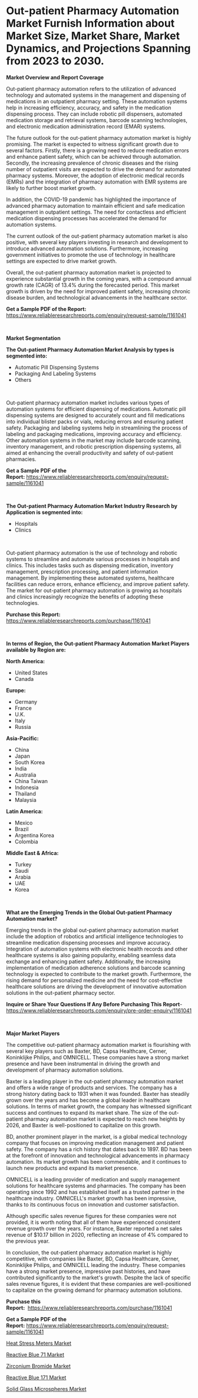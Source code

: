 <p><h1>Out-patient Pharmacy Automation Market Furnish Information about Market Size, Market Share, Market Dynamics, and Projections Spanning from 2023 to 2030.</h1></p><p><strong>Market Overview and Report Coverage</strong></p>
<p><p>Out-patient pharmacy automation refers to the utilization of advanced technology and automated systems in the management and dispensing of medications in an outpatient pharmacy setting. These automation systems help in increasing efficiency, accuracy, and safety in the medication dispensing process. They can include robotic pill dispensers, automated medication storage and retrieval systems, barcode scanning technologies, and electronic medication administration record (EMAR) systems.</p><p>The future outlook for the out-patient pharmacy automation market is highly promising. The market is expected to witness significant growth due to several factors. Firstly, there is a growing need to reduce medication errors and enhance patient safety, which can be achieved through automation. Secondly, the increasing prevalence of chronic diseases and the rising number of outpatient visits are expected to drive the demand for automated pharmacy systems. Moreover, the adoption of electronic medical records (EMRs) and the integration of pharmacy automation with EMR systems are likely to further boost market growth.</p><p>In addition, the COVID-19 pandemic has highlighted the importance of advanced pharmacy automation to maintain efficient and safe medication management in outpatient settings. The need for contactless and efficient medication dispensing processes has accelerated the demand for automation systems.</p><p>The current outlook of the out-patient pharmacy automation market is also positive, with several key players investing in research and development to introduce advanced automation solutions. Furthermore, increasing government initiatives to promote the use of technology in healthcare settings are expected to drive market growth.</p><p>Overall, the out-patient pharmacy automation market is projected to experience substantial growth in the coming years, with a compound annual growth rate (CAGR) of 13.4% during the forecasted period. This market growth is driven by the need for improved patient safety, increasing chronic disease burden, and technological advancements in the healthcare sector.</p></p>
<p><strong>Get a Sample PDF of the Report:</strong> <a href="https://www.reliableresearchreports.com/enquiry/request-sample/1161041">https://www.reliableresearchreports.com/enquiry/request-sample/1161041</a></p>
<p>&nbsp;</p>
<p><strong>Market Segmentation</strong></p>
<p><strong>The Out-patient Pharmacy Automation Market Analysis by types is segmented into:</strong></p>
<p><ul><li>Automatic Pill Dispensing Systems</li><li>Packaging And Labeling Systems</li><li>Others</li></ul></p>
<p>&nbsp;</p>
<p><p>Out-patient pharmacy automation market includes various types of automation systems for efficient dispensing of medications. Automatic pill dispensing systems are designed to accurately count and fill medications into individual blister packs or vials, reducing errors and ensuring patient safety. Packaging and labeling systems help in streamlining the process of labeling and packaging medications, improving accuracy and efficiency. Other automation systems in the market may include barcode scanning, inventory management, and robotic prescription dispensing systems, all aimed at enhancing the overall productivity and safety of out-patient pharmacies.</p></p>
<p><strong>Get a Sample PDF of the Report:</strong>&nbsp;<a href="https://www.reliableresearchreports.com/enquiry/request-sample/1161041">https://www.reliableresearchreports.com/enquiry/request-sample/1161041</a></p>
<p>&nbsp;</p>
<p><strong>The Out-patient Pharmacy Automation Market Industry Research by Application is segmented into:</strong></p>
<p><ul><li>Hospitals</li><li>Clinics</li></ul></p>
<p>&nbsp;</p>
<p><p>Out-patient pharmacy automation is the use of technology and robotic systems to streamline and automate various processes in hospitals and clinics. This includes tasks such as dispensing medication, inventory management, prescription processing, and patient information management. By implementing these automated systems, healthcare facilities can reduce errors, enhance efficiency, and improve patient safety. The market for out-patient pharmacy automation is growing as hospitals and clinics increasingly recognize the benefits of adopting these technologies.</p></p>
<p><strong>Purchase this Report:</strong>&nbsp; <a href="https://www.reliableresearchreports.com/purchase/1161041">https://www.reliableresearchreports.com/purchase/1161041</a></p>
<p>&nbsp;</p>
<p><strong>In terms of Region, the Out-patient Pharmacy Automation Market Players available by Region are:</strong></p>
<p>
    <p> <strong> North America: </strong>
        <ul>
            <li>United States</li>
            <li>Canada</li>
        </ul>
        </p> 
    <p> <strong> Europe: </strong>
        <ul>
            <li>Germany</li>
            <li>France</li>
            <li>U.K.</li>
            <li>Italy</li>
            <li>Russia</li>
        </ul>
        </p> 
    <p> <strong> Asia-Pacific: </strong>
        <ul>
            <li>China</li>
            <li>Japan</li>
            <li>South Korea</li>
            <li>India</li>
            <li>Australia</li>
            <li>China Taiwan</li>
            <li>Indonesia</li>
            <li>Thailand</li>
            <li>Malaysia</li>
        </ul>
        </p> 
    <p> <strong> Latin America: </strong>
        <ul>
            <li>Mexico</li>
            <li>Brazil</li>
            <li>Argentina Korea</li>
            <li>Colombia</li>
        </ul>
        </p> 
    <p> <strong> Middle East & Africa: </strong>
        <ul>
            <li>Turkey</li>
            <li>Saudi</li>
            <li>Arabia</li>
            <li>UAE</li>
            <li>Korea</li>
        </ul>
    </p>
    </p>
<p>&nbsp;</p>
<p><strong>What are the Emerging Trends in the Global Out-patient Pharmacy Automation market?</strong></p>
<p><p>Emerging trends in the global out-patient pharmacy automation market include the adoption of robotics and artificial intelligence technologies to streamline medication dispensing processes and improve accuracy. Integration of automation systems with electronic health records and other healthcare systems is also gaining popularity, enabling seamless data exchange and enhancing patient safety. Additionally, the increasing implementation of medication adherence solutions and barcode scanning technology is expected to contribute to the market growth. Furthermore, the rising demand for personalized medicine and the need for cost-effective healthcare solutions are driving the development of innovative automation solutions in the out-patient pharmacy sector.</p></p>
<p><strong>Inquire or Share Your Questions If Any Before Purchasing This Report</strong>- <a href="https://www.reliableresearchreports.com/enquiry/pre-order-enquiry/1161041">https://www.reliableresearchreports.com/enquiry/pre-order-enquiry/1161041</a></p>
<p>&nbsp;</p>
<p><strong>Major Market Players</strong></p>
<p><p>The competitive out-patient pharmacy automation market is flourishing with several key players such as Baxter, BD, Capsa Healthcare, Cerner, Koninklijke Philips, and OMNICELL. These companies have a strong market presence and have been instrumental in driving the growth and development of pharmacy automation solutions.</p><p>Baxter is a leading player in the out-patient pharmacy automation market and offers a wide range of products and services. The company has a strong history dating back to 1931 when it was founded. Baxter has steadily grown over the years and has become a global leader in healthcare solutions. In terms of market growth, the company has witnessed significant success and continues to expand its market share. The size of the out-patient pharmacy automation market is expected to reach new heights by 2026, and Baxter is well-positioned to capitalize on this growth.</p><p>BD, another prominent player in the market, is a global medical technology company that focuses on improving medication management and patient safety. The company has a rich history that dates back to 1897. BD has been at the forefront of innovation and technological advancements in pharmacy automation. Its market growth has been commendable, and it continues to launch new products and expand its market presence.</p><p>OMNICELL is a leading provider of medication and supply management solutions for healthcare systems and pharmacies. The company has been operating since 1992 and has established itself as a trusted partner in the healthcare industry. OMNICELL's market growth has been impressive, thanks to its continuous focus on innovation and customer satisfaction.</p><p>Although specific sales revenue figures for these companies were not provided, it is worth noting that all of them have experienced consistent revenue growth over the years. For instance, Baxter reported a net sales revenue of $10.17 billion in 2020, reflecting an increase of 4% compared to the previous year.</p><p>In conclusion, the out-patient pharmacy automation market is highly competitive, with companies like Baxter, BD, Capsa Healthcare, Cerner, Koninklijke Philips, and OMNICELL leading the industry. These companies have a strong market presence, impressive past histories, and have contributed significantly to the market's growth. Despite the lack of specific sales revenue figures, it is evident that these companies are well-positioned to capitalize on the growing demand for pharmacy automation solutions.</p></p>
<p><strong>Purchase this Report:</strong>&nbsp;&nbsp;<a href="https://www.reliableresearchreports.com/purchase/1161041">https://www.reliableresearchreports.com/purchase/1161041</a></p>
<p></p>
<p><strong>Get a Sample PDF of the Report:</strong>&nbsp;<a href="https://www.reliableresearchreports.com/enquiry/request-sample/1161041">https://www.reliableresearchreports.com/enquiry/request-sample/1161041</a></p>
<p><p><a href="https://medium.com/@lavernacole2023/heat-stress-meters-market-size-growth-forecast-2023-2030-39d9b271d192">Heat Stress Meters Market</a></p><p><a href="https://www.linkedin.com/pulse/reactive-blue-71-market-insights-players-forecast-till-iro8e/">Reactive Blue 71 Market</a></p><p><a href="https://www.linkedin.com/pulse/zirconium-bromide-market-size-2023-2030-global-industrial-owgve/">Zirconium Bromide Market</a></p><p><a href="https://www.linkedin.com/pulse/reactive-blue-171-market-share-amp-new-trends-analysis-e0ehe/">Reactive Blue 171 Market</a></p><p><a href="https://medium.com/@donaldmendez2018/solid-glass-microspheres-market-size-growth-forecast-2023-2030-5871fb13698d">Solid Glass Microspheres Market</a></p></p>